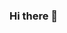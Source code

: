 ### Hi there 👋

<!--
**ElcovRijswijk/ElcovRijswijk** is a ✨ _special_ ✨ repository because its `README.md` (this file) appears on your GitHub profile.

![](highway.gif)
